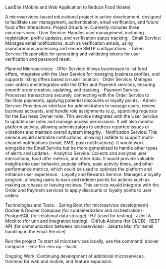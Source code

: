 LastBite (Mobile and Web Application to Reduce Food Waste)

A microservices-based educational project in active development, designed to facilitate user management, authentication, email verification, and future food offer interactions.
Project Structure: Currently includes three microservices:
· User Service: Handles user management, including registration, profile updates, and verification status tracking.
· Email Service: Manages email notifications, such as verification emails, using asynchronous processing and secure SMTP configurations.
· Token Service: Responsible for generating and validating tokens for user verification and password reset.

Planned Microservices:
· Offer Service: Allows businesses to list food offers, integrates with the User Service for managing business profiles, and supports listing offers based on user location.
· Order Service: Manages user orders and integrates with the Offer and Payment services, ensuring smooth order creation, updating, and tracking.
· Payment Service: Processes transactions securely, connecting with the Order Service to facilitate payments, applying potential discounts or loyalty points.
· Admin Service: Provides an interface for administrators to manage users, review business accounts, and handle role assignments (e.g., approving requests for the Business Owner role). This service integrates with the User Service to update user roles and manage access permissions. It will also monitor platform activity, allowing administrators to address reported issues or violations and maintain overall system integrity.
· Notification Service: This service would centralize notifications, allowing LastBite to support multi-channel notifications (email, SMS, push notifications). It would work alongside the Email Service but be more generalized to handle other types of alerts and updates.
· Analytics Service: Collects and analyzes user interactions, food offer metrics, and other data. It would provide valuable insights into user behavior, popular offers, peak activity times, and other performance metrics, which could be used to optimize the platform and enhance user experience.
· Loyalty and Rewards Service: Manages a loyalty program, allowing users to earn and redeem points for actions such as making purchases or leaving reviews. This service would integrate with the Order and Payment services to apply discounts or loyalty points to user orders.

Technologies and Tools:
· Spring Boot (for microservice development)
· Docker & Docker Compose (for containerization and orchestration)
· PostgreSQL (for relational data storage)
· H2 (used for testing)
· JUnit & Mockito (for unit and integration testing)
· GitHub Actions (for CI/CD)
· REST API (for communication between microservices)
· Jakarta Mail (for email handling in the Email Service)

Run the project
To start all microservices locally, use the command:
docker compose --env-file .env up --build

Ongoing Work:
Continuing development of additional microservices, frontend for web and mobile, and feature expansion.
